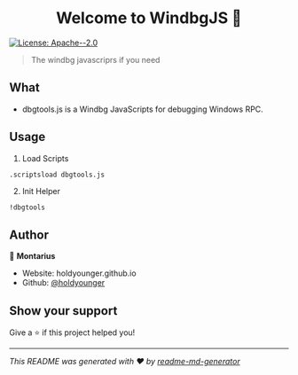 <h1 align="center">Welcome to WindbgJS 👋</h1>
<p>
  <a href="#" target="_blank">
    <img alt="License: Apache--2.0" src="https://img.shields.io/badge/License-Apache--2.0-yellow.svg" />
  </a>
</p>

> The windbg javascriprs if you need

## What

- dbgtools.js is a Windbg JavaScripts for debugging Windows RPC.

## Usage

1. Load Scripts
```dbgcmd
.scriptsload dbgtools.js
```

2. Init Helper
```sh
!dbgtools
```

## Author

👤 **Montarius**

* Website: holdyounger.github.io
* Github: [@holdyounger](https://github.com/holdyounger)

## Show your support

Give a ⭐️ if this project helped you!

***
_This README was generated with ❤️ by [readme-md-generator](https://github.com/kefranabg/readme-md-generator)_
